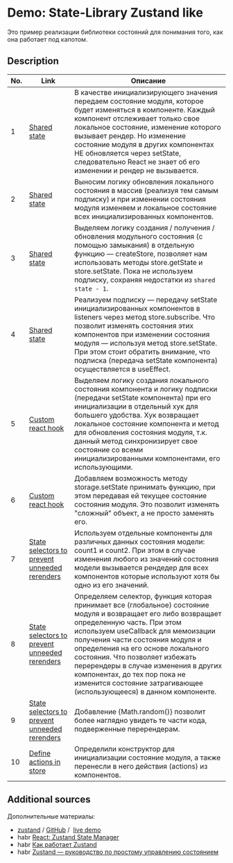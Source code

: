 # Demo: State-Library Zustand like

Это пример реализации библиотеки состояний для понимания того, как она работает под капотом.

## Description

| No. | Link                                                  | Описание                                                                                                                                                                                                                                                  |
|-----|-------------------------------------------------------|--------------------------------------------------------------------------------------------------------------------------------------------------------------------------------------------------------------------------------------------------------------|
| 1   | [Shared state](./frontend/src/1.%20Shared%20state.jsx) | В качестве инициализирующего значения передаем состояние модуля, которое будет изменяться в компоненте. Каждый компонент отслеживает только свое локальное состояние, изменение которого вызывает рендер. Но изменение состояние модуля в других компонентах НЕ обновляется через setState,  следовательно React не знает об его изменении и рендер не вызывается. |
| 2   | [Shared state](./frontend/src/2.%20Shared%20state.jsx) | Выносим логику обновления локального состояния в массив (реализуя тем самым подписку) и при изменении состояния модуля изменяем и локальное состояние всех инициализированных компонентов.                                                            |
| 3   | [Shared state](./frontend/src/3.%20Shared%20state.jsx) | Выделяем логику создания / получения / обновления модульного состояния (с помощью замыкания) в отдельную функцию — createStore, позволяет нам использовать методы store.getState и store.setState. Пока не используем подписку, сохраняя недостатки из `shared state - 1`. |
| 4   | [Shared state](./frontend/src/4.%20Shared%20state.jsx) | Реализуем подписку — передачу setState инициализированных компонентов в listeners через метод store.subscribe. Что позволит изменять состояния этих компонентов при изменении состояния модуля — используя метод store.setState. При этом стоит обратить внимание, что подписка (передача  setState компонента) осуществляется в useEffect. |
| 5   | [Custom react hook](./frontend/src/5.%20Custom%20react%20hook.jsx) | Выделяем логику создания локального состояния компонента и логику подписки (передачи setState компонента) при его инициализации в отдельный хук для большего удобства. Хук возвращает локальное состояние компонента и метод для обновления состояния модуля, т.к. данный метод синхронизирует свое состояние со всеми инициализированными компонентами, его использующими. |
| 6   | [Custom react hook](./frontend/src/6.%20Custom%20react%20hook.jsx) | Добавляем возможность методу storage.setState принимать функцию, при этом передавая ей текущее состояние состояния модуля. Это позволит изменять "сложный" объект, а не просто заменять его. |
| 7   | [State selectors to prevent unneeded rerenders](./frontend/src/7.%20State%20selectors%20to%20prevent%20unneeded%20rerenders.jsx) | Используем отдельные компоненты для различных данных состояния модели: count1 и count2. При этом в случае изменения любого из значений состояния модели вызывается рендедер для всех компонентов которые используют хотя бы одно из его значений. |
| 8   | [State selectors to prevent unneeded rerenders](./frontend/src/8.%20State%20selectors%20to%20prevent%20unneeded%20rerenders.jsx) | Определяем селектор, функция которая принимает все (глобальное) состояние модуля и возвращает его либо возвращает определенную часть. При этом используем useCallback для мемоизации получения части состояния модуля и определения на его основе локального состояния. Что позволяет избежать перерендеры в случае изменения в других компонентах, до тех пор пока не изменится состояние затрагивающее (использующееся) в данном компоненте. |
| 9   | [State selectors to prevent unneeded rerenders](./frontend/src/9.%20State%20selectors%20to%20prevent%20unneeded%20rerenders.jsx) | Добавление {Math.random()} позволит более наглядно увидеть те части кода, подверженные перерендерам. |
| 10  | [Define actions in store](./frontend/src/10.%20Define%20actions%20in%20store.jsx) | Определили конструктор для инициализации состояние модуля, а также перенесли в него действия (actions) из компонентов. |



## Additional sources

Дополнительные материалы: 

- [zustand](https://docs.pmnd.rs/zustand/getting-started/introduction/) / [GitHub](https://github.com/pmndrs/zustand) /  [live demo](https://githubbox.com/pmndrs/zustand/tree/main/examples/demo)
- habr [React: Zustand State Manager](https://habr.com/ru/companies/timeweb/articles/646339/)
- habr [Как работает Zustand](https://h.amazingsoftworks.com/ru/articles/750716/)
- habr [Zustand — руководство по простому управлению состоянием](https://habr.com/ru/articles/661411/)